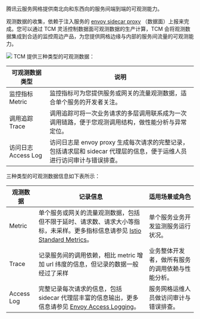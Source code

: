 腾讯云服务网格提供南北向和东西向的服务间端到端的可观测能力。

观测数据的收集，依赖于注入服务的 [envoy sidecar proxy](https://www.envoyproxy.io) （数据面）上报来完成。您可以通过 TCM 灵活控制数据面可观测数据的生产计算，TCM 会将观测数据集成到合适的监控周边产品，为您提供网格边缘与内部的服务间流量的可观测能力。

![](https://qcloudimg.tencent-cloud.cn/raw/6362fa7abea064f1ee2f6d5262b7f6ac.png)
TCM 提供三种类型的可观测数据：

| 可观测数据类型 	| 说明 	|
|---	|---	|
| 监控指标 Metric 	| 监控指标可为您提供服务或网关的流量观测数据，适合单个服务的开发者关注。 	|
| 调用追踪 Trace 	| 调用追踪可将一次业务请求的多层调用联系成为一次调用链路，便于您观测调用结构，做性能分析与异常定位。 	|
| 访问日志 Access Log 	| 访问日志是 envoy proxy 生成每次请求的完整记录，包括请求层和 sidecar 代理层的信息，便于运维人员进行访问审计与错误排查。 	|

三种类型的可观测数据信息如下表所示：

| 观测数据 | 记录信息 | 适用场景或角色 |
| ----- | ----- | ----- |
| Metric | 单个服务或网关的流量观测数据，包括但不限于延时、请求数、请求大小等指标，未采样。更多指标信息请参见 [Istio Standard Metrics](https://istio.io/latest/docs/reference/config/metrics/)。 | 单个服务业务开发监测服务运行状况。 |
| Trace | 记录服务间的调用依赖，相比 metric 增加 url 纬度的信息，但记录的数据一般经过了采样 | 业务整体开发者，做所有服务的调用依赖与性能分析。 |
| Access Log | 完整记录每次请求的信息，包括 sidecar 代理层丰富的信息输出，更多信息请参见 [Envoy Access Logging](https://www.envoyproxy.io/docs/envoy/latest/configuration/observability/access_log/usage)。 | 服务网格运维人员做访问审计与错误排查。 |



